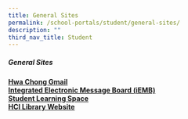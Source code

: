 ```yaml
---
title: General Sites
permalink: /school-portals/student/general-sites/
description: ""
third_nav_title: Student
---
```

##### General Sites

**[Hwa Chong Gmail](http://mail.google.com/)**<br>
**[Integrated Electronic Message Board (iEMB)](https://iemb.hci.edu.sg/)**<br>
**[Student Learning Space](https://learning.moe.edu.sg/)**<br>
**[HCI Library Website](https://sites.google.com/hci.edu.sg/hci-libraries?pli=1)**
